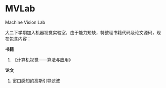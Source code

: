 # MVLab
Machine Vision Lab

大二下学期加入机器视觉实验室，由于能力短缺，特整理书籍代码及论文源码，现在包含内容：

**书籍**
1. 《计算机视觉——算法与应用》

**论文**
1. 窗口感知的高斯引导滤波
